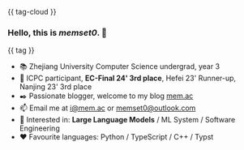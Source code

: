 {{ tag-cloud }}

### Hello, this is *memset0*. 👋

{{ tag }}

* 📚 Zhejiang University Computer Science undergrad, year 3
* 🎯 ICPC participant, **EC-Final 24' 3rd place**, Hefei 23' Runner-up, Nanjing 23' 3rd place
* ✒️ Passionate blogger, welcome to my blog [mem.ac](https://mem.ac)
* 📫 Email me at [i@mem.ac](mailto://i@mem.ac) or [memset0@outlook.com](mailto://memset0@outlook.com)
* 👀 Interested in: **Large Language Models** / ML System / Software Engineering
* ❤️ Favourite languages: Python / TypeScript / C++ / Typst

<!-- * 🎯 Codeforces Rating 2754  -->

<!-- <p align="center"><img src="{{ skill-icons }}"/></p> -->

<!--
<p align="right"><sub>Last update: {{ notification }}</sub></p>
-->
